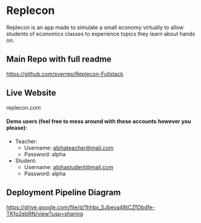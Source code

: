 # Replecon

Replecon is an app made to simulate a small economy virtually to allow students of economics classes to experience topics they learn about hands on.

## Main Repo with full readme
https://github.com/sverrep/Replecon-Fullstack

## Live Website

replecon.com

#### Demo users (feel free to mess around with these accounts however you please):
  - Teacher:
    - Username: alphateacher@mail.com
    - Password: alpha
  - Student:
    - Username: alphastudent@mail.com
    - Password: alpha

## Deployment Pipeline Diagram

https://drive.google.com/file/d/1hhbx_5Jbeya48tCZfDbdfe-TKfp2ebRN/view?usp=sharing
